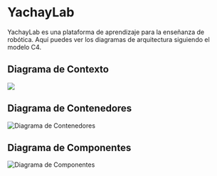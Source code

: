 # YachayLab


YachayLab es una plataforma de aprendizaje para la enseñanza de robótica. Aquí puedes ver los diagramas de arquitectura siguiendo el modelo C4.

## Diagrama de Contexto

![](http://www.plantuml.com/plantuml/png/HO-zgW8n48NxF4NSIi7TD5OM8bW9Us7XOc4bizdeHlApJ2PSlA_b8_XYJXIqck5mldDcn3OH86NlnCm6xV9Wv4WqfRLI27_DnTAO-vmCwXZ816fqz6fo40fJ9ngSxTLkLNT5EloqoaCYWooTTao03GQRgUIBpc2AOLx2bh8wf0neO_LT9NSxa1nES8xeeLg8tnkd-Nbw3ROUGOzmQw4lNFTn5XGcD66m_t0r38fI8-jw8z-iNCizFu2WjNtSWzYojrpr1000
)  

## Diagrama de Contenedores

![Diagrama de Contenedores](https://www.plantuml.com/plantuml/png/...)  <!-- Pega la URL del diagrama de contenedores -->

## Diagrama de Componentes

![Diagrama de Componentes](https://www.plantuml.com/plantuml/png/...)  <!-- Pega la URL del diagrama de componentes -->

